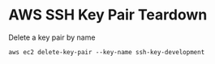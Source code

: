 # AWS SSH Key Pair Teardown

Delete a key pair by name

    aws ec2 delete-key-pair --key-name ssh-key-development